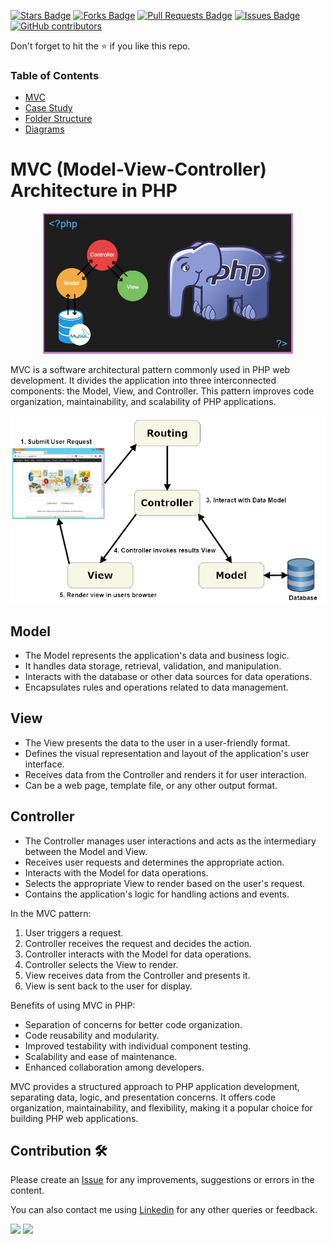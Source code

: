 <a href="https://github.com/drshahizan/software-engineering/stargazers"><img src="https://img.shields.io/github/stars/drshahizan/software-engineering" alt="Stars Badge"/></a>
<a href="https://github.com/drshahizan/software-engineering/network/members"><img src="https://img.shields.io/github/forks/drshahizan/software-engineering" alt="Forks Badge"/></a>
<a href="https://github.com/drshahizan/software-engineering/pulls"><img src="https://img.shields.io/github/issues-pr/drshahizan/software-engineering" alt="Pull Requests Badge"/></a>
<a href="https://github.com/drshahizan/software-engineering"><img src="https://img.shields.io/github/issues/drshahizan/software-engineering" alt="Issues Badge"/></a>
<a href="https://github.com/drshahizan/software-engineering/graphs/contributors"><img alt="GitHub contributors" src="https://img.shields.io/github/contributors/drshahizan/software-engineering?color=2b9348"></a>


Don't forget to hit the :star: if you like this repo.

### Table of Contents

- [MVC](p1.md)
- [Case Study](p2.md)
- [Folder Structure](p3.md)
- [Diagrams](p4.md)

# MVC (Model-View-Controller) Architecture in PHP

<p align="center">
<img src="mvc gajah.jpeg"  width="400" />
</p>

MVC is a software architectural pattern commonly used in PHP web development. It divides the application into three interconnected components: the Model, View, and Controller. This pattern improves code organization, maintainability, and scalability of PHP applications.

<p align="center">
<img src="mvc-components.png"  width="600" />
</p>

## Model
- The Model represents the application's data and business logic.
- It handles data storage, retrieval, validation, and manipulation.
- Interacts with the database or other data sources for data operations.
- Encapsulates rules and operations related to data management.

## View
- The View presents the data to the user in a user-friendly format.
- Defines the visual representation and layout of the application's user interface.
- Receives data from the Controller and renders it for user interaction.
- Can be a web page, template file, or any other output format.

## Controller
- The Controller manages user interactions and acts as the intermediary between the Model and View.
- Receives user requests and determines the appropriate action.
- Interacts with the Model for data operations.
- Selects the appropriate View to render based on the user's request.
- Contains the application's logic for handling actions and events.

In the MVC pattern:
1. User triggers a request.
2. Controller receives the request and decides the action.
3. Controller interacts with the Model for data operations.
4. Controller selects the View to render.
5. View receives data from the Controller and presents it.
6. View is sent back to the user for display.

Benefits of using MVC in PHP:
- Separation of concerns for better code organization.
- Code reusability and modularity.
- Improved testability with individual component testing.
- Scalability and ease of maintenance.
- Enhanced collaboration among developers.

MVC provides a structured approach to PHP application development, separating data, logic, and presentation concerns. It offers code organization, maintainability, and flexibility, making it a popular choice for building PHP web applications.

## Contribution 🛠️
Please create an [Issue](https://github.com/drshahizan/software-engineering/issues) for any improvements, suggestions or errors in the content.

You can also contact me using [Linkedin](https://www.linkedin.com/in/drshahizan/) for any other queries or feedback.

![](https://komarev.com/ghpvc/?username=drshahizan&label=Views&color=0e75b6&style=flat)
![](https://hit.yhype.me/github/profile?user_id=81284918)





